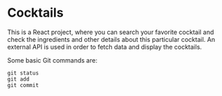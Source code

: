 # Cocktails

This is a React project, where you can search your favorite cocktail and check the ingredients and other details about this particular cocktail. An external API is used in order to fetch data and display the cocktails.


Some basic Git commands are:
```
git status
git add
git commit
```

